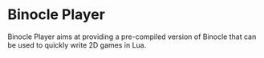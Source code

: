 # Binocle Player

Binocle Player aims at providing a pre-compiled version of Binocle that can be used to quickly write 2D games in Lua.

